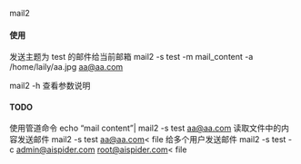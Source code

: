 mail2

#### 使用
发送主题为 test 的邮件给当前邮箱
mail2 -s test -m mail_content -a /home/laily/aa.jpg aa@aa.com

mail2 -h 查看参数说明

#### TODO 
使用管道命令
echo “mail content”| mail2 -s test aa@aa.com
读取文件中的内容发送邮件
mail2 -s test aa@aa.com< file
给多个用户发送邮件
mail2 -s test -c admin@aispider.com  root@aispider.com< file
